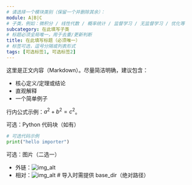 ```yaml
---
# 请选择一个模块类别（保留一个并删除其余）：
module: A|B|C
# 子类，例如：微积分 / 线性代数 / 概率统计 / 监督学习 / 无监督学习 / 优化等
subcategory: 在此填写子类
# 标题必须全局唯一，用于去重/更新判断
title: 在此填写标题（必须唯一）
# 标签可选，逗号分隔或列表形式
tags: [可选标签1, 可选标签2]
---
```


这里是正文内容（Markdown）。尽量简洁明确，建议包含：
- 核心定义/定理或结论
- 直观解释
- 一个简单例子

行内公式示例：$a^2 + b^2 = c^2$。

可选：Python 代码块（如有）
```python
# 可选代码示例
print("hello importer")
```

可选：图片（二选一）
- 外链：![img_alt](https://example.com/your_image.png)
- 相对：![img_alt](images/your-local-image.png)  # 导入时需提供 base_dir（绝对路径）